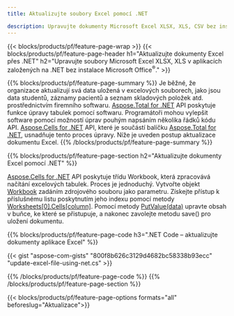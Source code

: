 ```yaml
---
title: Aktualizujte soubory Excel pomocí .NET 

description: Upravujte dokumenty Microsoft Excel XLSX, XLS, CSV bez instalace Microsoft Office s aplikacemi založenými na C# .NET.
---
```


{{< blocks/products/pf/feature-page-wrap >}}
{{< blocks/products/pf/feature-page-header h1="Aktualizujte dokumenty Excel přes .NET" h2="Upravujte soubory Microsoft Excel XLSX, XLS v aplikacích založených na .NET bez instalace Microsoft Office<sup>&reg;</sup>." >}}

{{% blocks/products/pf/feature-page-summary %}}
Je běžné, že organizace aktualizují svá data uložená v excelových souborech, jako jsou data studentů, záznamy pacientů a seznam skladových položek atd. prostřednictvím firemního softwaru. [Aspose.Total for .NET](https://products.aspose.com/total/net/) API poskytuje funkce úpravy tabulek pomocí softwaru. Programátoři mohou vylepšit software pomocí možností úprav pouhým napsáním několika řádků kódu API. [Aspose.Cells for .NET](https://products.aspose.com/cells/net/) API, které je součástí balíčku [Aspose.Total for .NET](https://products.aspose.com/total/net/), usnadňuje tento proces úpravy. Níže je uveden postup aktualizace dokumentu Excel.
{{% /blocks/products/pf/feature-page-summary  %}}

{{% blocks/products/pf/feature-page-section  h2="Aktualizujte dokumenty Excel pomocí .NET" %}}

[Aspose.Cells for .NET](https://products.aspose.com/cells/net/) API poskytuje třídu Workbook, která zpracovává načítání excelových tabulek. Proces je jednoduchý. Vytvořte objekt [Workbook](https://reference.aspose.com/cells/net/aspose.cells/workbook/) zadáním zdrojového souboru jako parametru. Získejte přístup k příslušnému listu poskytnutím jeho indexu pomocí metody [Worksheets[0].Cells[column]](https://reference.aspose.com/cells/net/aspose.cells/worksheet/cells/). Pomocí metody [PutValue(data)](https://reference.aspose.com/cells/net/aspose.cells/cell/putvalue/) upravte obsah v buňce, ke které se přistupuje, a nakonec zavolejte metodu save() pro uložení dokumentu.

{{% blocks/products/pf/feature-page-code h3=".NET Code – aktualizujte dokumenty aplikace Excel" %}}

{{< gist "aspose-com-gists" "800f8b626c3129d4682bc58338b93ecc" "update-excel-file-using-net.cs" >}}

{{% /blocks/products/pf/feature-page-code  %}}
{{% /blocks/products/pf/feature-page-section %}}

{{< blocks/products/pf/feature-page-options formats="all" beforeslug="Aktualizace">}}